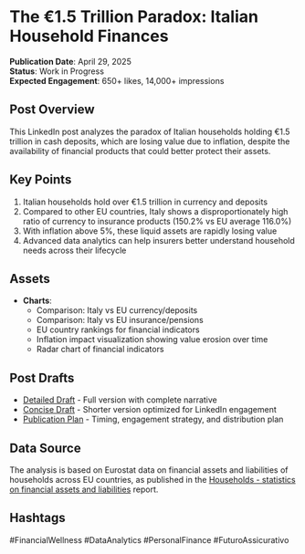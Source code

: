# The €1.5 Trillion Paradox: Italian Household Finances

**Publication Date**: April 29, 2025  
**Status**: Work in Progress  
**Expected Engagement**: 650+ likes, 14,000+ impressions

## Post Overview

This LinkedIn post analyzes the paradox of Italian households holding €1.5 trillion in cash deposits, which are losing value due to inflation, despite the availability of financial products that could better protect their assets.

## Key Points

1. Italian households hold over €1.5 trillion in currency and deposits
2. Compared to other EU countries, Italy shows a disproportionately high ratio of currency to insurance products (150.2% vs EU average 116.0%)
3. With inflation above 5%, these liquid assets are rapidly losing value
4. Advanced data analytics can help insurers better understand household needs across their lifecycle

## Assets

- **Charts**: 
  - Comparison: Italy vs EU currency/deposits
  - Comparison: Italy vs EU insurance/pensions
  - EU country rankings for financial indicators
  - Inflation impact visualization showing value erosion over time
  - Radar chart of financial indicators

## Post Drafts

- [Detailed Draft](docs/linkedin_post_draft.md) - Full version with complete narrative
- [Concise Draft](docs/linkedin_post_concise.md) - Shorter version optimized for LinkedIn engagement
- [Publication Plan](docs/linkedin_post_plan.md) - Timing, engagement strategy, and distribution plan

## Data Source

The analysis is based on Eurostat data on financial assets and liabilities of households across EU countries, as published in the [Households - statistics on financial assets and liabilities](https://ec.europa.eu/eurostat/statistics-explained/index.php?title=Households_-_statistics_on_financial_assets_and_liabilities) report.

## Hashtags

#FinancialWellness #DataAnalytics #PersonalFinance #FuturoAssicurativo 